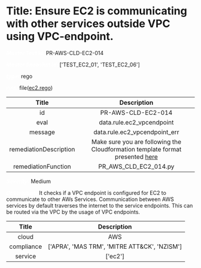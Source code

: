 



# Title: Ensure EC2 is communicating with other services outside VPC using VPC-endpoint.


***<font color="white">Master Test Id:</font>*** PR-AWS-CLD-EC2-014

***<font color="white">Master Snapshot Id:</font>*** ['TEST_EC2_01', 'TEST_EC2_06']

***<font color="white">type:</font>*** rego

***<font color="white">rule:</font>*** file([ec2.rego])  
  
  
  
  

|Title|Description|
| :---: | :---: |
|id|PR-AWS-CLD-EC2-014|
|eval|data.rule.ec2_vpcendpoint|
|message|data.rule.ec2_vpcendpoint_err|
|remediationDescription|Make sure you are following the Cloudformation template format presented <a href='https://boto3.amazonaws.com/v1/documentation/api/latest/reference/services/ec2.html#EC2.Client.describe_instances' target='_blank'>here</a>|
|remediationFunction|PR_AWS_CLD_EC2_014.py|


***<font color="white">Severity:</font>*** Medium

***<font color="white">Description:</font>*** It checks if a VPC endpoint is configured for EC2 to communicate to other AWs Services. Communication between AWS services by default traverses the internet to the service endpoints. This can be routed via the VPC by the usage of VPC endpoints.  
  
  

|Title|Description|
| :---: | :---: |
|cloud|AWS|
|compliance|['APRA', 'MAS TRM', 'MITRE ATT&CK', 'NZISM']|
|service|['ec2']|



[ec2.rego]: https://github.com/prancer-io/prancer-compliance-test/tree/master/aws/cloud/ec2.rego
